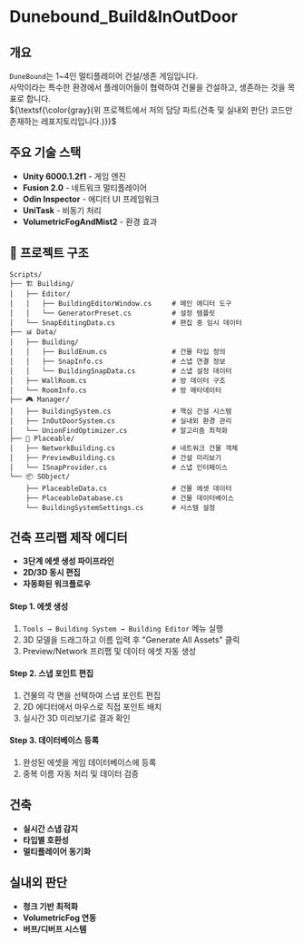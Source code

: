 # Dunebound_Build&InOutDoor

## 개요

`DuneBound`는 1~4인 멀티플레이어 건설/생존 게임입니다.<br/>
사막이라는 특수한 환경에서 플레이어들이 협력하여 건물을 건설하고, 생존하는 것을 목표로 합니다.<br/>
${\textsf{\color{gray}(위 프로젝트에서 저의 담당 파트(건축 및 실내외 판단) 코드만 존재하는 레포지토리입니다.)}}$

## 주요 기술 스택

- **Unity 6000.1.2f1** - 게임 엔진
- **Fusion 2.0** - 네트워크 멀티플레이어
- **Odin Inspector** - 에디터 UI 프레임워크
- **UniTask** - 비동기 처리
- **VolumetricFogAndMist2** - 환경 효과

## 📁 프로젝트 구조

```
Scripts/
├── 🏗️ Building/
│   ├── Editor/
│   │   ├── BuildingEditorWindow.cs     # 메인 에디터 도구
│   │   └── GeneratorPreset.cs          # 설정 템플릿
│   └── SnapEditingData.cs              # 편집 중 임시 데이터
├── 📊 Data/
│   ├── Building/
│   │   ├── BuildEnum.cs                # 건물 타입 정의
│   │   ├── SnapInfo.cs                 # 스냅 연결 정보
│   │   └── BuildingSnapData.cs         # 스냅 설정 데이터
│   ├── WallRoom.cs                     # 방 데이터 구조
│   └── RoomInfo.cs                     # 방 메타데이터
├── 🎮 Manager/
│   ├── BuildingSystem.cs               # 핵심 건설 시스템
│   ├── InOutDoorSystem.cs              # 실내외 환경 관리
│   └── UnionFindOptimizer.cs           # 알고리즘 최적화
├── 🔗 Placeable/
│   ├── NetworkBuilding.cs              # 네트워크 건물 객체
│   ├── PreviewBuilding.cs              # 건설 미리보기
│   └── ISnapProvider.cs                # 스냅 인터페이스
└── 📦 SObject/
    ├── PlaceableData.cs                # 건물 에셋 데이터
    ├── PlaceableDatabase.cs            # 건물 데이터베이스
    └── BuildingSystemSettings.cs       # 시스템 설정
```

## 건축 프리팹 제작 에디터
- **3단계 에셋 생성 파이프라인**
- **2D/3D 동시 편집**
- **자동화된 워크플로우**
#### Step 1. 에셋 생성
1. `Tools → Building System → Building Editor` 메뉴 실행
2. 3D 모델을 드래그하고 이름 입력 후 "Generate All Assets" 클릭
3. Preview/Network 프리팹 및 데이터 에셋 자동 생성

#### Step 2. 스냅 포인트 편집
1. 건물의 각 면을 선택하여 스냅 포인트 편집
2. 2D 에디터에서 마우스로 직접 포인트 배치
3. 실시간 3D 미리보기로 결과 확인    

#### Step 3. 데이터베이스 등록
1. 완성된 에셋을 게임 데이터베이스에 등록
2. 중복 이름 자동 처리 및 데이터 검증
  
## 건축
- **실시간 스냅 감지**
- **타입별 호환성**
- **멀티플레이어 동기화**
  
## 실내외 판단
- **청크 기반 최적화**
- **VolumetricFog 연동**
- **버프/디버프 시스템**
